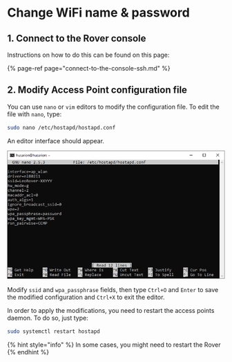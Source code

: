 # Change WiFi name & password

## 1. Connect to the Rover console

Instructions on how to do this can be found on this page:

{% page-ref page="connect-to-the-console-ssh.md" %}

## 2. Modify Access Point configuration file

You can use `nano` or `vim` editors to modify the configuration file. To edit the file with `nano`, type:

```bash
sudo nano /etc/hostapd/hostapd.conf
```

An editor interface should appear.

![](../.gitbook/assets/image.png)

Modify `ssid` and `wpa_passphrase` fields, then type `Ctrl+O` and `Enter` to save the modified configuration and `Ctrl+X` to exit the editor.

In order to apply the modifications, you need to restart the access points daemon. To do so, just type:

```bash
sudo systemctl restart hostapd
```

{% hint style="info" %}
In some cases, you might need to restart the Rover 
{% endhint %}

